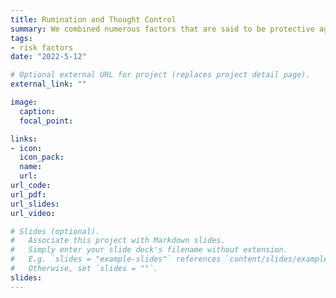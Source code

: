 ```yaml
---
title: Rumination and Thought Control
summary: We combined numerous factors that are said to be protective against depression in late life (mindfulness, social support, life engagement, etc.) to see if they would relate to presence or severity of suicidal ideation, or likelihood of past suicide attempt.
tags:
- risk factors
date: "2022-5-12"

# Optional external URL for project (replaces project detail page).
external_link: ""

image:
  caption: 
  focal_point: 

links:
- icon: 
  icon_pack: 
  name: 
  url: 
url_code: 
url_pdf: 
url_slides: 
url_video: 

# Slides (optional).
#   Associate this project with Markdown slides.
#   Simply enter your slide deck's filename without extension.
#   E.g. `slides = "example-slides"` references `content/slides/example-slides.md`.
#   Otherwise, set `slides = ""`.
slides: 
---
```


